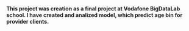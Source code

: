 #### This project was creation as a final project at Vodafone BigDataLab school. I have created and analized model, which predict age bin for provider clients.
